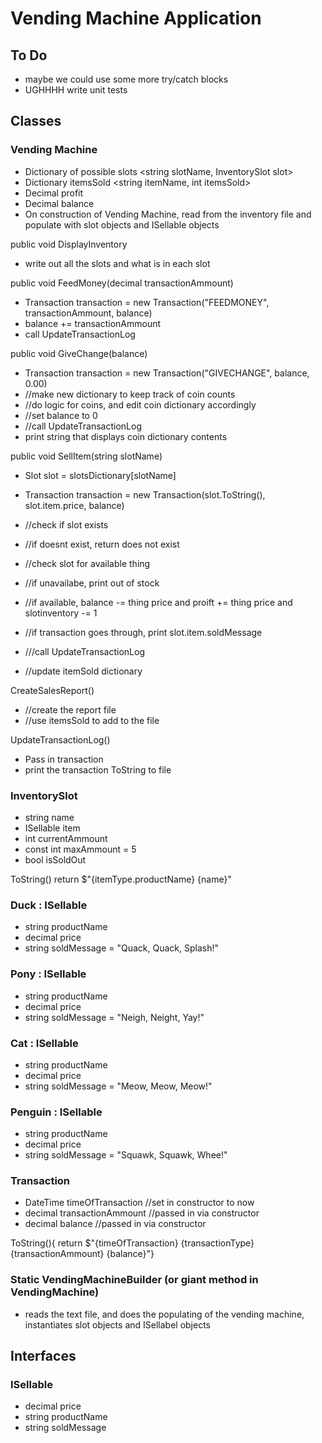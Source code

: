 # Vending Machine Application

## To Do
- maybe we could use some more try/catch blocks
- UGHHHH write unit tests

## Classes

### Vending Machine
- Dictionary of possible slots <string slotName, InventorySlot slot>
- Dictionary itemsSold <string itemName, int itemsSold>
- Decimal profit
- Decimal balance
- On construction of Vending Machine, read from the inventory file and populate with slot objects and ISellable objects

public void DisplayInventory
- write out all the slots and what is in each slot

public void FeedMoney(decimal transactionAmmount)
- Transaction transaction = new Transaction("FEEDMONEY", transactionAmmount, balance)
- balance += transactionAmmount
- call UpdateTransactionLog

public void GiveChange(balance)
- Transaction transaction = new Transaction("GIVECHANGE", balance, 0.00)
- //make new dictionary to keep track of coin counts
- //do logic for coins, and edit coin dictionary accordingly
- //set balance to 0
- //call UpdateTransactionLog
- print string that displays coin dictionary contents

public void SellItem(string slotName)
- Slot slot = slotsDictionary[slotName]
- Transaction transaction = new Transaction(slot.ToString(), slot.item.price, balance)
- //check if slot exists
- //if doesnt exist, return does not exist

- //check slot for available thing
- //if unavailabe, print out of stock

- //if available, balance -= thing price and proift += thing price and slotinventory -= 1
- //if transaction goes through, print slot.item.soldMessage
- ///call UpdateTransactionLog
- //update itemSold dictionary

CreateSalesReport()
- //create the report file
- //use itemsSold to add to the file

UpdateTransactionLog()
- Pass in transaction
- print the transaction ToString to file

### InventorySlot
- string name
- ISellable item
- int currentAmmount
- const int maxAmmount = 5
- bool isSoldOut

ToString()
return $"{itemType.productName} {name}"

### Duck : ISellable
- string productName
- decimal price
- string soldMessage = "Quack, Quack, Splash!"

### Pony : ISellable
- string productName
- decimal price
- string soldMessage = "Neigh, Neight, Yay!"

### Cat : ISellable
- string productName
- decimal price
- string soldMessage = "Meow, Meow, Meow!"

### Penguin : ISellable
- string productName
- decimal price
- string soldMessage = "Squawk, Squawk, Whee!"

### Transaction
- DateTime timeOfTransaction //set in constructor to now
- decimal transactionAmmount //passed in via constructor
- decimal balance //passed in via constructor

ToString(){ return $"{timeOfTransaction} {transactionType} {transactionAmmount} {balance}"}

### Static VendingMachineBuilder (or giant method in VendingMachine)
- reads the text file, and does the populating of the vending machine, instantiates slot objects and ISellabel objects

## Interfaces

### ISellable
- decimal price
- string productName
- string soldMessage